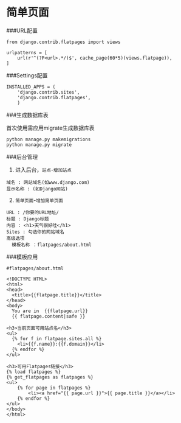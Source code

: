 简单页面
===

###URL配置

```
from django.contrib.flatpages import views

urlpatterns = [
    url(r'^(?P<url>.*/)$', cache_page(60*5)(views.flatpage)),
]
```

###Settings配置
```
INSTALLED_APPS = (
    'django.contrib.sites',
    'django.contrib.flatpages',
    )
```
###生成数据库表

首次使用需应用migrate生成数据库表

```
python manage.py makemigrations
python manage.py migrate
```

###后台管理

1. 进入后台，`站点`-`增加站点`

  ```
  域名 : 网站域名(如www.django.com)
  显示名称 : (如Django网站)
  ```

2. `简单页面`-`增加简单页面`

  ```
  URL : /你要的URL地址/
  标题 : Django标题
  内容 : <h1>天气很好哇</h1>
  Sites : 勾选你的网站域名
  高级选项
    模板名称 ：flatpages/about.html
  ```
  
###模板应用
```
#flatpages/about.html

<!DOCTYPE HTML>
<html>
<head>
  <title>{{flatpage.title}}</title>
</head>
<body>
  You are in  {{flatpage.url}}
  {{ flatpage.content|safe }}

<h3>当前页面可用站点名</h3>
<ul>
  {% for f in flatpage.sites.all %}
    <li>{{f.name}}:{{f.domain}}</li>
  {% endfor %}
</ul>

<h3>可用Flatpages链接</h3>
{% load flatpages %}
{% get_flatpages as flatpages %}
<ul>
    {% for page in flatpages %}
        <li><a href="{{ page.url }}">{{ page.title }}</a></li>
    {% endfor %}
</ul>
</body>
</html>
```

